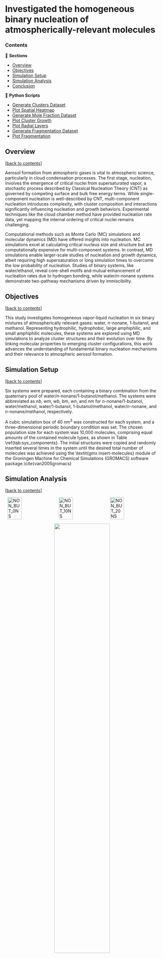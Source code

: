# Investigated the homogeneous binary nucleation of atmospherically-relevant molecules

### Contents

🔖 **Sections**
- [Overview](#overview)
- [Objectives](#objectives)
- [Simulation Setup](#simulation-setup)
- [Simulation Analysis](#simulation-analysis)
- [Conclusion](#conclusion)

🐍 **Python Scripts**
* [Generate Clusters Dataset](ANALYSIS/0_data_fort-to-panda.ipynb)
* [Plot Spatial Heatmap](ANALYSIS/1_plot_spatial-heatmap.ipynb)
* [Generate Mole Fraction Dataset](ANALYSIS/2_data_mole-fraction.ipynb)
* [Plot Cluster Growth](ANALYSIS/3_plot_growth_mole-fraction_sphericity.ipynb)
* [Plot Radial Layers](ANALYSIS/4_plot_radial-layers.ipynb)
* [Generate Fragmentation Dataset](ANALYSIS/5_data_fragmentation.ipynb)
* [Plot Fragmentation](ANALYSIS/6_plot_fragmentation.ipynb)

## Overview
[[back to contents](#contents)]

Aerosol formation from atmospheric gases is vital to atmospheric science, particularly in cloud condensation processes. The first stage, nucleation, involves the emergence of critical nuclei from supersaturated vapor, a stochastic process described by Classical Nucleation Theory (CNT) as governed by competing surface and bulk free energy terms. While single-component nucleation is well-described by CNT, multi-component nucleation introduces complexity, with cluster composition and interactions significantly influencing nucleation and growth behaviors. Experimental techniques like the cloud chamber method have provided nucleation rate data, yet mapping the internal ordering of critical nuclei remains challenging.

Computational methods such as Monte Carlo (MC) simulations and molecular dynamics (MD) have offered insights into nucleation. MC simulations excel at calculating critical nucleus size and structure but are computationally expensive for multi-component systems. In contrast, MD simulations enable larger-scale studies of nucleation and growth dynamics, albeit requiring high supersaturation or long simulation times to overcome the low probability of nucleation. Studies of binary systems, like water/ethanol, reveal core-shell motifs and mutual enhancement of nucleation rates due to hydrogen bonding, while water/$n$-nonane systems demonstrate two-pathway mechanisms driven by immiscibility.

## Objectives
[[back to contents](#contents)]

This study investigates homogeneous vapor-liquid nucleation in six binary mixtures of atmospherically relevant gases: water, $n$-nonane, 1-butanol, and methanol. Representing hydrophilic, hydrophobic, large amphiphilic, and small amphiphilic molecules, these systems are explored using MD simulations to analyze cluster structures and their evolution over time. By linking molecular properties to emerging cluster configurations, this work advances the understanding of fundamental binary nucleation mechanisms and their relevance to atmospheric aerosol formation.

## Simulation Setup
[[back to contents](#contents)]

Six systems were prepared, each containing a binary combination from the quaternary pool of water/$n$-nonane/1-butanol/methanol. The systems were abbreviated as $nb$, $wm$, $wb$, $bm$, $wn$, and $nm$ for $n$-nonane/1-butanol, water/methanol, water/1-butanol, 1-butanol/methanol, water/$n$-nonane, and $n$-nonane/methanol, respectively.

A cubic simulation box of 40 nm$^3$ was constructed for each system, and a three-dimensional periodic boundary condition was set. The chosen population size for each system was 10,000 molecules, comprising equal amounts of the contained molecule types, as shown in Table \ref{tab:sys_components}. The initial structures were copied and randomly inserted several times in the system until the desired total number of molecules was achieved using the \textit{gmx insert-molecules} module of the Groningen Machine for Chemical Simulations (GROMACS) software package.\cite{van2005gromacs}

## Simulation Analysis
[[back to contents](#contents)]

<div style="display: flex; justify-content: space-around;">
  <img src="https://github.com/user-attachments/assets/9bc8b012-383d-4244-808e-1be41299cbbd" alt="NON_BUT_0NS" width="30%">
  <img src="https://github.com/user-attachments/assets/27db3b5a-e8fb-419b-9184-9a2f094d1365" alt="NON_BUT_10NS" width="30%">
  <img src="https://github.com/user-attachments/assets/925b4a3f-7470-4bcd-a8cc-7073e373ce92" alt="NON_BUT_20NS" width="30%">
</div>


<p align="center" width="100%">
    <img width="60%" src="https://github.com/user-attachments/assets/9b94f513-e1b1-44ff-906b-110922236185">
</p>
<p align="center" style="font-size: 30%;">
    <strong>Figure 1</strong>. Time evolution of cluster size and sphericity distribution in <i>nb</i>. Left: average cluster size vs. time, with error bars as standard deviation and colors indicating sphericity (Φ). The inset shows smaller clusters early in the simulation. Right: boxplots display sphericity distributions for clusters of sizes 10<sup>1</sup> < n ≤ 10<sup>2</sup>, 10<sup>2</sup> < n ≤ 10<sup>3</sup>, and 10<sup>3</sup> < n ≤ 10<sup>4</sup>.
</p>

<p align="center" width="100%">
    <img width="60%" src="https://github.com/user-attachments/assets/b93a686f-0b3d-42dd-bd60-d59633b3d0a5">
</p>
<p align="center" style="font-size: 30%;">
    <strong>Figure 1</strong>. Time evolution of cluster size and mole fraction distribution in <i>nb</i>. Left: average cluster size vs. time, with error bars as standard deviation and colors indicating sphericity (Φ). The inset shows smaller clusters early in the simulation. Right: boxplots display sphericity distributions for clusters of sizes 10<sup>1</sup> < n ≤ 10<sup>2</sup>, 10<sup>2</sup> < n ≤ 10<sup>3</sup>, and 10<sup>3</sup> < n ≤ 10<sup>4</sup>.
</p>

<p align="center" width="100%">
    <img width="60%" src="https://github.com/user-attachments/assets/66d8d02b-cf98-4672-bfad-1b924fd630f2">
</p>
<p align="center" style="font-size: 30%;">
    <strong>Figure 1</strong>. Heatmap showing mole fraction (X<sub>nonane</sub>) across radial layers of the largest cluster over time in *nb*, with lower-value radial layers near the core and higher-value layers near the surface.
</p>

<p align="center" width="100%">
    <img width="60%" src="https://github.com/user-attachments/assets/305171f9-b47e-4c40-ba40-a005be41b70e">
</p>
<p align="center" style="font-size: 30%;">
    <strong>Figure 1</strong>. Heatmap showing mole fraction (X<sub>nonane</sub>) across radial layers of the largest cluster over time in *wb*, with lower-value radial layers near the core and higher-value layers near the surface.
</p>

<p align="center" width="100%">
    <img width="60%" src="https://github.com/user-attachments/assets/9495b02b-0c17-471e-8396-43bdd4e031e7">
</p>
<p align="center" style="font-size: 30%;">
    <strong>Figure 1</strong>. Fragmentation of nonane within $nb$ clusters over time. Molecules are fragmented when clustering criteria are met. Higher fragmentation indicates fewer unary components forming a network. The gray line shows the total number of molecules in the largest cluster, while stacked bars represent fragment sizes. Bar colors range from red (less fragmentation; more networked unary components) to blue (more fragmentation; fewer networked unary components).
</p>

<p align="center" width="100%">
    <img width="60%" src="https://github.com/user-attachments/assets/db121cc7-c5aa-4f40-b234-73d6b4714392">
</p>
<p align="center" style="font-size: 30%;">
    <strong>Figure 1</strong>. Fragmentation of butanol within $nb$ clusters over time. Molecules are fragmented when clustering criteria are met. Higher fragmentation indicates fewer unary components forming a network. The gray line shows the total number of molecules in the largest cluster, while stacked bars represent fragment sizes. Bar colors range from red (less fragmentation; more networked unary components) to blue (more fragmentation; fewer networked unary components).
</p>

<p align="center" width="100%">
    <img width="60%" src="https://github.com/user-attachments/assets/5a647968-a4f3-4400-bb2c-4b0944e1398a">
</p>
<p align="center" style="font-size: 30%;">
    <strong>Figure 1</strong>. Fragmentation of water within $wb$ clusters over time. Molecules are fragmented when clustering criteria are met. Higher fragmentation indicates fewer unary components forming a network. The gray line shows the total number of molecules in the largest cluster, while stacked bars represent fragment sizes. Bar colors range from red (less fragmentation; more networked unary components) to blue (more fragmentation; fewer networked unary components).
</p>

<p align="center" width="100%">
    <img width="60%" src="https://github.com/user-attachments/assets/53cea23c-d955-41da-a259-61bc761c901d">
</p>
<p align="center" style="font-size: 30%;">
    <strong>Figure 1</strong>. Fragmentation of butanol within $wb$ clusters over time. Molecules are fragmented when clustering criteria are met. Higher fragmentation indicates fewer unary components forming a network. The gray line shows the total number of molecules in the largest cluster, while stacked bars represent fragment sizes. Bar colors range from red (less fragmentation; more networked unary components) to blue (more fragmentation; fewer networked unary components).
</p>


## Conclusion
[[back to contents](#contents)]
